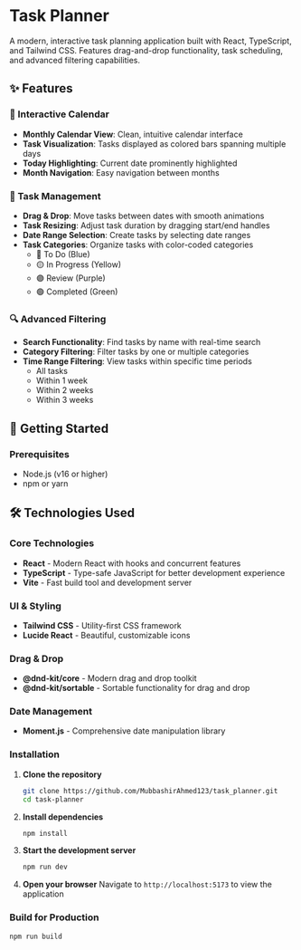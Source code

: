 # Task Planner

A modern, interactive task planning application built with React, TypeScript, and Tailwind CSS. Features drag-and-drop functionality, task scheduling, and advanced filtering capabilities.


## ✨ Features

### 📅 Interactive Calendar
- **Monthly Calendar View**: Clean, intuitive calendar interface
- **Task Visualization**: Tasks displayed as colored bars spanning multiple days
- **Today Highlighting**: Current date prominently highlighted
- **Month Navigation**: Easy navigation between months

### 🎯 Task Management
- **Drag & Drop**: Move tasks between dates with smooth animations
- **Task Resizing**: Adjust task duration by dragging start/end handles
- **Date Range Selection**: Create tasks by selecting date ranges
- **Task Categories**: Organize tasks with color-coded categories
  - 🔵 To Do (Blue)
  - 🟡 In Progress (Yellow)
  - 🟣 Review (Purple)
  - 🟢 Completed (Green)

### 🔍 Advanced Filtering
- **Search Functionality**: Find tasks by name with real-time search
- **Category Filtering**: Filter tasks by one or multiple categories
- **Time Range Filtering**: View tasks within specific time periods
  - All tasks
  - Within 1 week
  - Within 2 weeks
  - Within 3 weeks



## 🚀 Getting Started

### Prerequisites
- Node.js (v16 or higher)
- npm or yarn


## 🛠️ Technologies Used

### Core Technologies
- **React** - Modern React with hooks and concurrent features
- **TypeScript** - Type-safe JavaScript for better development experience
- **Vite** - Fast build tool and development server

### UI & Styling
- **Tailwind CSS** - Utility-first CSS framework
- **Lucide React** - Beautiful, customizable icons

### Drag & Drop
- **@dnd-kit/core** - Modern drag and drop toolkit
- **@dnd-kit/sortable** - Sortable functionality for drag and drop

### Date Management
- **Moment.js** - Comprehensive date manipulation library


### Installation

1. **Clone the repository**
   ```bash
   git clone https://github.com/MubbashirAhmed123/task_planner.git
   cd task-planner
   ```

2. **Install dependencies**
   ```bash
   npm install
   ```

3. **Start the development server**
   ```bash
   npm run dev
   ```

4. **Open your browser**
   Navigate to `http://localhost:5173` to view the application

### Build for Production

```bash
npm run build
```

